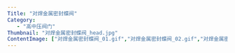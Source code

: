 ```yaml
---
Title: "对焊金属密封蝶阀"
Category:
   - "高中压阀门"
Thumbnail: "对焊金属密封蝶阀_head.jpg"
ContentImage: ["对焊金属密封蝶阀_01.gif","对焊金属密封蝶阀_02.gif","对焊金属密封蝶阀_03.gif"]
---
```

